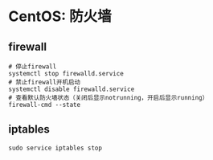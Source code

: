 # CentOS: 防火墙

## firewall

```shell
# 停止firewall
systemctl stop firewalld.service 
# 禁止firewall开机启动
systemctl disable firewalld.service 
# 查看默认防火墙状态（关闭后显示notrunning，开启后显示running）
firewall-cmd --state 
```

## iptables

```shell
sudo service iptables stop
```

